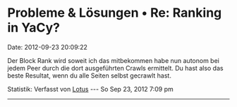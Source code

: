 Probleme & Lösungen • Re: Ranking in YaCy?
==========================================

Date: 2012-09-23 20:09:22

Der Block Rank wird soweit ich das mitbekommen habe nun autonom bei
jedem Peer durch die dort ausgeführten Crawls ermittelt. Du hast also
das beste Resultat, wenn du alle Seiten selbst gecrawlt hast.

Statistik: Verfasst von
[Lotus](http://forum.yacy-websuche.de/memberlist.php?mode=viewprofile&u=68)
--- So Sep 23, 2012 7:09 pm

------------------------------------------------------------------------
